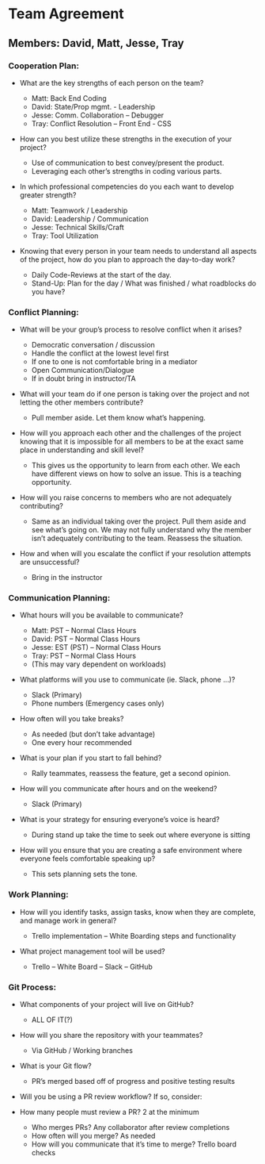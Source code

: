 # Team Agreement

## Members: David, Matt, Jesse, Tray

### Cooperation Plan:

- What are the key strengths of each person on the team?

  - Matt: Back End Coding
  - David: State/Prop mgmt. - Leadership
  - Jesse: Comm. Collaboration – Debugger
  - Tray: Conflict Resolution – Front End - CSS

- How can you best utilize these strengths in the execution of your project?

  - Use of communication to best convey/present the product.
  - Leveraging each other’s strengths in coding various parts.

- In which professional competencies do you each want to develop greater strength?

  - Matt: Teamwork / Leadership
  - David: Leadership / Communication
  - Jesse: Technical Skills/Craft
  - Tray: Tool Utilization

- Knowing that every person in your team needs to understand all aspects of the project, how do you plan to approach the day-to-day work?
  - Daily Code-Reviews at the start of the day.
  - Stand-Up: Plan for the day / What was finished / what roadblocks do you have?
  
### Conflict Planning:

- What will be your group’s process to resolve conflict when it arises?
  - Democratic conversation / discussion
  - Handle the conflict at the lowest level first
  - If one to one is not comfortable bring in a mediator
  - Open Communication/Dialogue
  - If in doubt bring in instructor/TA

- What will your team do if one person is taking over the project and not letting the other members contribute?
  - Pull member aside. Let them know what’s happening. 

- How will you approach each other and the challenges of the project knowing that it is impossible for all members to be at the exact same place in understanding and skill level?
  - This gives us the opportunity to learn from each other. We each have different views on how to solve an issue. This is a teaching opportunity.


- How will you raise concerns to members who are not adequately contributing?
  - Same as an individual taking over the project. Pull them aside and see what’s going on. We may not fully understand why the member isn’t adequately contributing to the team. Reassess the situation.

- How and when will you escalate the conflict if your resolution attempts are unsuccessful?
  - Bring in the instructor
  
### Communication Planning:

- What hours will you be available to communicate?

  - Matt: PST – Normal Class Hours
  - David: PST – Normal Class Hours
  - Jesse: EST (PST) – Normal Class Hours
  - Tray: PST – Normal Class Hours
  - (This may vary dependent on workloads)

- What platforms will you use to communicate (ie. Slack, phone …)?
  - Slack (Primary)
  - Phone numbers (Emergency cases only)

- How often will you take breaks?
  - As needed (but don’t take advantage)
  - One every hour recommended

- What is your plan if you start to fall behind?
  - Rally teammates, reassess the feature, get a second opinion.

- How will you communicate after hours and on the weekend?
  - Slack (Primary)

- What is your strategy for ensuring everyone’s voice is heard?
  - During stand up take the time to seek out where everyone is sitting

- How will you ensure that you are creating a safe environment where everyone feels comfortable speaking up?
  - This sets planning sets the tone.
  
### Work Planning:

- How will you identify tasks, assign tasks, know when they are complete, and manage work in general?
  - Trello implementation – White Boarding steps and functionality

- What project management tool will be used?
  - Trello – White Board – Slack – GitHub
  
### Git Process:

- What components of your project will live on GitHub?
  - ALL OF IT(?)

- How will you share the repository with your teammates?
  - Via GitHub / Working branches

- What is your Git flow?
  - PR’s merged based off of progress and positive testing results

- Will you be using a PR review workflow? If so, consider:

- How many people must review a PR? 2 at the minimum
  - Who merges PRs? Any collaborator after review completions
  - How often will you merge? As needed
  - How will you communicate that it’s time to merge? Trello board checks
